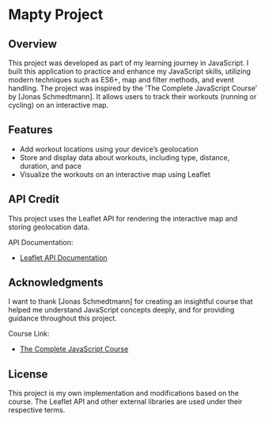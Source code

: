 
# Mapty Project

## Overview

This project was developed as part of my learning journey in JavaScript. I built this application to practice and enhance my JavaScript skills, utilizing modern techniques such as ES6+, map and filter methods, and event handling. The project was inspired by the 'The Complete JavaScript Course' by [Jonas Schmedtmann]. It allows users to track their workouts (running or cycling) on an interactive map.

## Features
- Add workout locations using your device’s geolocation
- Store and display data about workouts, including type, distance, duration, and pace
- Visualize the workouts on an interactive map using Leaflet

## API Credit

This project uses the Leaflet API for rendering the interactive map and storing geolocation data.

API Documentation:
- [Leaflet API Documentation](https://leafletjs.com/reference.html)

## Acknowledgments

I want to thank [Jonas Schmedtmann] for creating an insightful course that helped me understand JavaScript concepts deeply, and for providing guidance throughout this project.

Course Link:
- [The Complete JavaScript Course](https://www.udemy.com/course/the-complete-javascript-course/)

## License

This project is my own implementation and modifications based on the course. The Leaflet API and other external libraries are used under their respective terms.
